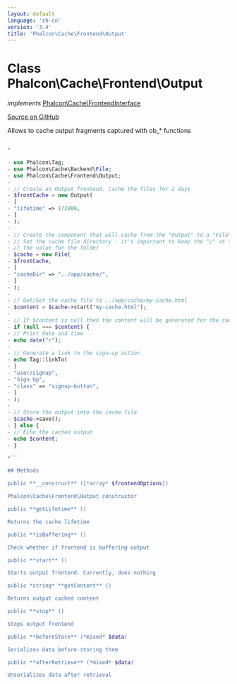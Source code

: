 ```yaml
---
layout: default
language: 'zh-cn'
version: '3.4'
title: 'Phalcon\Cache\Frontend\Output'
---
```


# Class **Phalcon\Cache\Frontend\Output**

*implements* [Phalcon\Cache\FrontendInterface](/3.4/en/api/Phalcon_Cache_FrontendInterface)

<a href="https://github.com/phalcon/cphalcon/tree/v3.4.0/phalcon/cache/frontend/output.zep" class="btn btn-default btn-sm">Source on GitHub</a>

Allows to cache output fragments captured with ob_* functions

```php <?php</p> 

*

- use Phalcon\Tag;
- use Phalcon\Cache\Backend\File;
- use Phalcon\Cache\Frontend\Output;
- 
- // Create an Output frontend. Cache the files for 2 days
- $frontCache = new Output(
- [
- "lifetime" => 172800,
- ]
- );
- 
- // Create the component that will cache from the "Output" to a "File" backend
- // Set the cache file directory - it's important to keep the "/" at the end of
- // the value for the folder
- $cache = new File(
- $frontCache,
- [
- "cacheDir" => "../app/cache/",
- ]
- );
- 
- // Get/Set the cache file to ../app/cache/my-cache.html
- $content = $cache->start("my-cache.html");
- 
- // If $content is null then the content will be generated for the cache
- if (null === $content) {
- // Print date and time
- echo date("r");
- 
- // Generate a link to the sign-up action
- echo Tag::linkTo(
- [
- "user/signup",
- "Sign Up",
- "class" => "signup-button",
- ]
- );
- 
- // Store the output into the cache file
- $cache->save();
- } else {
- // Echo the cached output
- echo $content;
- }

*```

## Methods

public **__construct** ([*array* $frontendOptions])

Phalcon\Cache\Frontend\Output constructor

public **getLifetime** ()

Returns the cache lifetime

public **isBuffering** ()

Check whether if frontend is buffering output

public **start** ()

Starts output frontend. Currently, does nothing

public *string* **getContent** ()

Returns output cached content

public **stop** ()

Stops output frontend

public **beforeStore** (*mixed* $data)

Serializes data before storing them

public **afterRetrieve** (*mixed* $data)

Unserializes data after retrieval